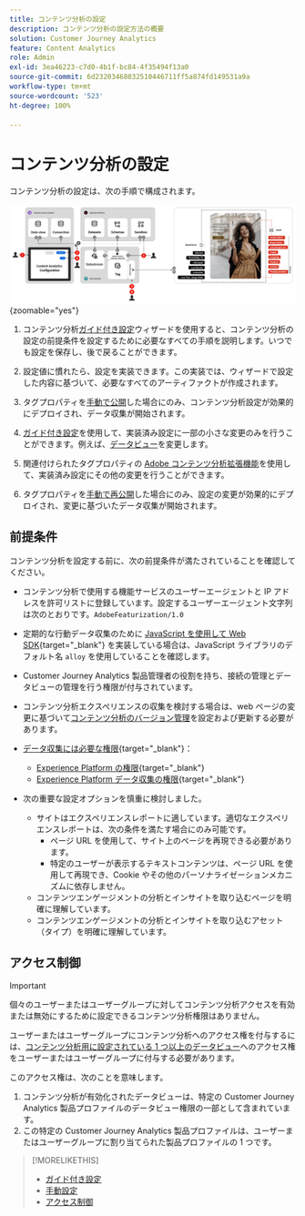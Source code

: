 ```yaml
---
title: コンテンツ分析の設定
description: コンテンツ分析の設定方法の概要
solution: Customer Journey Analytics
feature: Content Analytics
role: Admin
exl-id: 3ea46223-c7d0-4b1f-bc84-4f35494f13a0
source-git-commit: 6d23203468032510446711ff5a874fd149531a9a
workflow-type: tm+mt
source-wordcount: '523'
ht-degree: 100%

---
```


# コンテンツ分析の設定

コンテンツ分析の設定は、次の手順で構成されます。

![コンテンツ分析の設定](../assets/aca-configuration.svg){zoomable="yes"}

1. コンテンツ分析[ガイド付き設定](guided.md)ウィザードを使用すると、コンテンツ分析の設定の前提条件を設定するために必要なすべての手順を説明します。いつでも設定を保存し、後で戻ることができます。
1. 設定値に慣れたら、設定を実装できます。この実装では、ウィザードで設定した内容に基づいて、必要なすべてのアーティファクトが作成されます。
1. タグプロパティを[手動で公開](manual.md)した場合にのみ、コンテンツ分析設定が効果的にデプロイされ、データ収集が開始されます。

1. [ガイド付き設定](guided.md)を使用して、実装済み設定に一部の小さな変更のみを行うことができます。例えば、[データビュー](/help/data-views/data-views.md)を変更します。
1. 関連付けられたタグプロパティの [Adobe コンテンツ分析拡張機能](https://experienceleague.adobe.com/ja/docs/experience-platform/tags/extensions/client/content-analytics/overview)を使用して、実装済み設定にその他の変更を行うことができます。
1. タグプロパティを[手動で再公開](manual.md)した場合にのみ、設定の変更が効果的にデプロイされ、変更に基づいたデータ収集が開始されます。


## 前提条件

コンテンツ分析を設定する前に、次の前提条件が満たされていることを確認してください。

* コンテンツ分析で使用する機能サービスのユーザーエージェントと IP アドレスを許可リストに登録しています。設定するユーザーエージェント文字列は次のとおりです。<code>AdobeFeaturization/1.0</code>
* 定期的な行動データ収集のために [JavaScript を使用して Web SDK](https://experienceleague.adobe.com/ja/docs/experience-platform/web-sdk/install/library){target="_blank"} を実装している場合は、JavaScript ライブラリのデフォルト名 <code>alloy</code>  を使用していることを確認します。
* Customer Journey Analytics 製品管理者の役割を持ち、接続の管理とデータビューの管理を行う権限が付与されています。
* コンテンツ分析エクスペリエンスの収集を検討する場合は、web ページの変更に基づいて[コンテンツ分析のバージョン管理](manual.md#versioning)を設定および更新する必要があります。
* [データ収集には必要な権限](https://experienceleague.adobe.com/ja/docs/experience-platform/collection/permissions){target="_blank"}：
   * [Experience Platform の権限](https://experienceleague.adobe.com/ja/docs/experience-platform/collection/permissions#adobe-experience-platform-permissions){target="_blank"}
   * [Experience Platform データ収集の権限](https://experienceleague.adobe.com/ja/docs/experience-platform/collection/permissions#adobe-experience-platform-data-collection-permissions){target="_blank"}
* 次の重要な設定オプションを慎重に検討しました。

   * サイトはエクスペリエンスレポートに適しています。適切なエクスペリエンスレポートは、次の条件を満たす場合にのみ可能です。
      * ページ URL を使用して、サイト上のページを再現できる必要があります。
      * 特定のユーザーが表示するテキストコンテンツは、ページ URL を使用して再現でき、Cookie やその他のパーソナライゼーションメカニズムに依存しません。
   * コンテンツエンゲージメントの分析とインサイトを取り込むページを明確に理解しています。
   * コンテンツエンゲージメントの分析とインサイトを取り込むアセット（タイプ）を明確に理解しています。


## アクセス制御

>[!IMPORTANT]
>
>個々のユーザーまたはユーザーグループに対してコンテンツ分析アクセスを有効または無効にするために設定できるコンテンツ分析権限はありません。
>

ユーザーまたはユーザーグループにコンテンツ分析へのアクセス権を付与するには、[コンテンツ分析用に設定されている 1 つ以上のデータビュー](guided.md#data-view)へのアクセス権をユーザーまたはユーザーグループに付与する必要があります。

このアクセス権は、次のことを意味します。

1. コンテンツ分析が有効化されたデータビューは、特定の Customer Journey Analytics 製品プロファイルのデータビュー権限の一部として含まれています。
1. この特定の Customer Journey Analytics 製品プロファイルは、ユーザーまたはユーザーグループに割り当てられた製品プロファイルの 1 つです。

>[!MORELIKETHIS]
>
>* [ガイド付き設定](guided.md)
>* [手動設定](manual.md)
>* [アクセス制御](/help/technotes/access-control.md)
>
